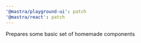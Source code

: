 ```yaml
---
'@mastra/playground-ui': patch
'@mastra/react': patch
---
```


Prepares some basic set of homemade components
